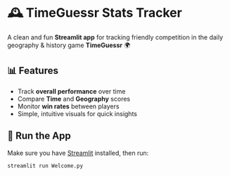 # 🕰️ TimeGuessr Stats Tracker  

A clean and fun **Streamlit app** for tracking friendly competition in the daily geography & history game **TimeGuessr** 🌍  

## 📊 Features  
- Track **overall performance** over time  
- Compare **Time** and **Geography** scores  
- Monitor **win rates** between players  
- Simple, intuitive visuals for quick insights  

## 🚀 Run the App  
Make sure you have [Streamlit](https://streamlit.io/) installed, then run:  

```bash
streamlit run Welcome.py
